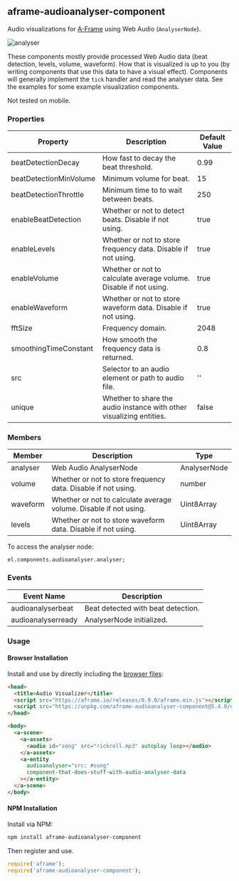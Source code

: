 ## aframe-audioanalyser-component

Audio visualizations for [A-Frame](https://aframe.io) using Web Audio (`AnalyserNode`).

![analyser](https://cloud.githubusercontent.com/assets/674727/18812560/9ad8acf6-828d-11e6-9cea-a39487e5ffdc.gif)

These components mostly provide processed Web Audio data (beat detection,
levels, volume, waveform). How that is visualized is up to you (by writing
components that use this data to have a visual effect). Components will generally
implement the `tick` handler and read the analyser data. See the examples for
some example visualization components.

Not tested on mobile.

### Properties

| Property               | Description                                                          | Default Value |
| --------               | -----------                                                          | ------------- |
| beatDetectionDecay     | How fast to decay the beat threshold.                                | 0.99          |
| beatDetectionMinVolume | Minimum volume for beat.                                             | 15            |
| beatDetectionThrottle  | Minimum time to to wait between beats.                               | 250           |
| enableBeatDetection    | Whether or not to detect beats. Disable if not using.                | true          |
| enableLevels           | Whether or not to store frequency data. Disable if not using.        | true          |
| enableVolume           | Whether or not to calculate average volume. Disable if not using.    | true          |
| enableWaveform         | Whether or not to store waveform data. Disable if not using.         | true          |
| fftSize                | Frequency domain.                                                    | 2048          |
| smoothingTimeConstant  | How smooth the frequency data is returned.                           | 0.8           |
| src                    | Selector to an audio element or path to audio file.                  | ''            |
| unique                 | Whether to share the audio instance with other visualizing entities. | false         |

### Members

| Member   | Description                                                       | Type          |
| -------- | -----------                                                       | ------------- |
| analyser | Web Audio AnalyserNode                                            | AnalyserNode  |
| volume   | Whether or not to store frequency data. Disable if not using.     | number        |
| waveform | Whether or not to calculate average volume. Disable if not using. | Uint8Array    |
| levels   | Whether or not to store waveform data. Disable if not using.      | Uint8Array    |

To access the analyser node:

```
el.components.audioanalyser.analyser;
```

### Events

| Event Name          | Description                        |
| --------            | -----------                        |
| audioanalyserbeat  | Beat detected with beat detection. |
| audioanalyserready | AnalyserNode initialized.          |

### Usage

#### Browser Installation

Install and use by directly including the [browser files](dist):

```html
<head>
  <title>Audio Visualizer</title>
  <script src="https://aframe.io/releases/0.9.0/aframe.min.js"></script>
  <script src="https://unpkg.com/aframe-audioanalyser-component@5.4.0/dist/aframe-audioanalyser-component.min.js"></script>
</head>

<body>
  <a-scene>
    <a-assets>
      <audio id="song" src="rickroll.mp3" autoplay loop></audio>
    </a-assets>
    <a-entity
      audioanalyser="src: #song"
      component-that-does-stuff-with-audio-analyser-data
    ></a-entity>
  </a-scene>
</body>
```

#### NPM Installation

Install via NPM:

```bash
npm install aframe-audioanalyser-component
```

Then register and use.

```js
require('aframe');
require('aframe-audioanalyser-component');
```
